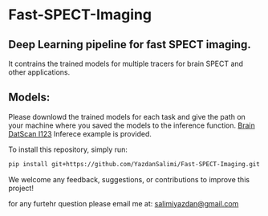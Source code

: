# Fast-SPECT-Imaging
## Deep Learning pipeline for fast SPECT imaging.
It contrains the trained models for multiple tracers for brain SPECT and other applications.
## Models:
Please downlowd the trained models for each task and give the path on your machine where you saved the models to the inference function. 
[Brain DatScan I123](https://doi.org/10.26037/yareta:z37sdseqrra4ziesaoovdyomba)
Inferece example is provided.

To install this repository, simply run:
```bash
pip install git+https://github.com/YazdanSalimi/Fast-SPECT-Imaging.git
```
We welcome any feedback, suggestions, or contributions to improve this project!

for any furtehr question please email me at: salimiyazdan@gmail.com


